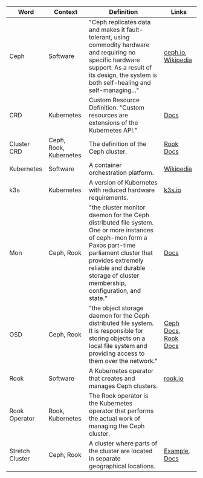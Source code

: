 | Word | Context | Definition | Links |
|------|---------|------------|-------|
| Ceph | Software | "Ceph replicates data and makes it fault-tolerant, using commodity hardware and requiring no specific hardware support. As a result of its design, the system is both self-healing and self-managing..." | [ceph.io](https://ceph.io/ceph-storage/), [Wikipedia](https://en.wikipedia.org/wiki/Ceph_(software)) |
| CRD | Kubernetes | Custom Resource Definition. "Custom resources are extensions of the Kubernetes API." | [Docs](https://kubernetes.io/docs/concepts/extend-kubernetes/api-extension/custom-resources/)|
| Cluster CRD | Ceph, Rook, Kubernetes | The definition of the Ceph cluster. | [Rook Docs](https://rook.io/docs/rook/v1.5/ceph-cluster-crd.html) |
| Kubernetes | Software | A container orchestration platform. | [Wikipedia](https://en.wikipedia.org/wiki/Kubernetes) |
| k3s | Kubernetes | A version of Kubernetes with reduced hardware requirements. | [k3s.io](https://k3s.io/) |
| Mon | Ceph, Rook | "the cluster monitor daemon for the Ceph distributed file system. One or more instances of ceph-mon form a Paxos part-time parliament cluster that provides extremely reliable and durable storage of cluster membership, configuration, and state." | [Docs](https://docs.ceph.com/en/latest/man/8/ceph-mon/) |
| OSD | Ceph, Rook | "the object storage daemon for the Ceph distributed file system. It is responsible for storing objects on a local file system and providing access to them over the network." | [Ceph Docs](https://docs.ceph.com/en/latest/man/8/ceph-osd/), [Rook Docs](https://rook.io/docs/rook/v1.5/ceph-osd-mgmt.html) |
| Rook | Software | A Kubernetes operator that creates and manages Ceph clusters. | [rook.io](https://rook.io/) |
| Rook Operator | Rook, Kubernetes | The Rook operator is the Kubernetes operator that performs the actual work of managing the Ceph cluster. | |
| Stretch Cluster | Ceph, Rook | A cluster where parts of the cluster are located in separate geographical locations. | [Example](https://github.com/rook/rook/blob/master/Documentation/ceph-cluster-crd.md#host-based-cluster), [Docs](https://docs.ceph.com/en/latest/rados/operations/stretch-mode/) |